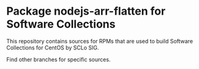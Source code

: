 # Package nodejs-arr-flatten for Software Collections

This repository contains sources for RPMs that are used
to build Software Collections for CentOS by SCLo SIG.

Find other branches for specific sources.
